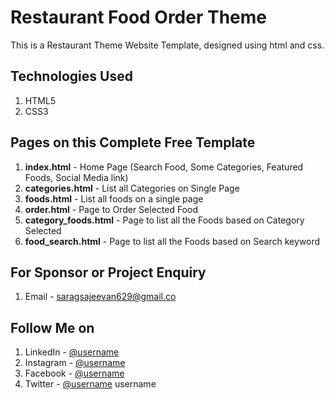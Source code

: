 # Restaurant Food Order Theme
This is a Restaurant Theme Website Template, designed using html and css. 

## Technologies Used
1. HTML5
2. CSS3


## Pages on this Complete Free Template
1. **index.html** - Home Page (Search Food, Some Categories, Featured Foods, Social Media link)
2. **categories.html** - List all Categories on Single Page
3. **foods.html** - List all foods on a single page
4. **order.html** - Page to Order Selected Food
5. **category_foods.html** - Page to list all the Foods based on Category Selected
6. **food_search.html** - Page to list all the Foods based on Search keyword


## For Sponsor or Project Enquiry
1. Email - saragsajeevan629@gmail.co


## Follow Me on
1. LinkedIn - [@username](link/ "Sarang on LinkedIn")
2. Instagram - [@username](link/ "Sarang on Instagram")
3. Facebook - [@username](link/ "Sarang on Facebook")
5. Twitter - [@username](link "Sarang on Twitter")
username